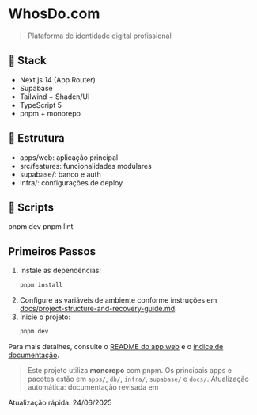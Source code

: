 # WhosDo.com

> Plataforma de identidade digital profissional

## 🧱 Stack
- Next.js 14 (App Router)
- Supabase
- Tailwind + Shadcn/UI
- TypeScript 5
- pnpm + monorepo

## 📂 Estrutura
- apps/web: aplicação principal
- src/features: funcionalidades modulares
- supabase/: banco e auth
- infra/: configurações de deploy

## 🚀 Scripts
pnpm dev
pnpm lint

## Primeiros Passos

1. Instale as dependências:
   ```bash
   pnpm install
   ```
2. Configure as variáveis de ambiente conforme instruções em [docs/project-structure-and-recovery-guide.md](./docs/project-structure-and-recovery-guide.md).
3. Inicie o projeto:
   ```bash
   pnpm dev
   ```

Para mais detalhes, consulte o [README do app web](./apps/web/README.md) e o [índice de documentação](./docs/README.md).

> Este projeto utiliza **monorepo** com pnpm. Os principais apps e pacotes estão em `apps/`, `db/`, `infra/`, `supabase/` e `docs/`. Atualização automática: documentação revisada em  

Atualização rápida: 24/06/2025
